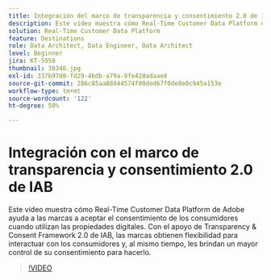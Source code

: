 ```yaml
---
title: Integración del marco de transparencia y consentimiento 2.0 de IAB con Adobe Real-Time Customer Data Platform
description: Este vídeo muestra cómo Real-Time Customer Data Platform de Adobe ayuda a las marcas a aceptar el consentimiento de los consumidores cuando utilizan las propiedades digitales. Con el apoyo de Transparency & Consent Framework 2.0 de IAB, las marcas obtienen flexibilidad para interactuar con los consumidores y, al mismo tiempo, les brindan un mayor control de su consentimiento para hacerlo.
solution: Real-Time Customer Data Platform
feature: Destinations
role: Data Architect, Data Engineer, Data Architect
level: Beginner
jira: KT-5950
thumbnail: 38346.jpg
exl-id: 337b97d0-fd29-4bdb-a79a-9fe428adaae8
source-git-commit: 286c85aa88d44574f00ded67f0de8e0c945a153e
workflow-type: tm+mt
source-wordcount: '122'
ht-degree: 50%

---
```


# Integración con el marco de transparencia y consentimiento 2.0 de IAB

Este vídeo muestra cómo Real-Time Customer Data Platform de Adobe ayuda a las marcas a aceptar el consentimiento de los consumidores cuando utilizan las propiedades digitales. Con el apoyo de Transparency &amp; Consent Framework 2.0 de IAB, las marcas obtienen flexibilidad para interactuar con los consumidores y, al mismo tiempo, les brindan un mayor control de su consentimiento para hacerlo.

>[!VIDEO](https://video.tv.adobe.com/v/38346?learn=on&enablevpops)
